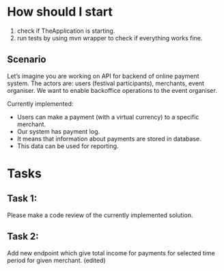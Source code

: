 # How should I start
1. check if TheApplication is starting.
2. run tests by using mvn wrapper to check if everything works fine.

## Scenario
Let’s imagine you are working on API for backend of online payment system.
The actors are: users (festival participants), merchants, event organiser.
We want to enable backoffice operations to the event organiser.

Currently implemented:
- Users can make a payment (with a virtual currency) to a specific merchant.
- Our system has payment log.
- It means that information about payments are stored in database.
- This data can be used for reporting.

# Tasks
## Task 1:
Please make a code review of the currently implemented solution.
## Task 2:
Add new endpoint which give total income for payments for selected time period for given merchant. (edited) 
